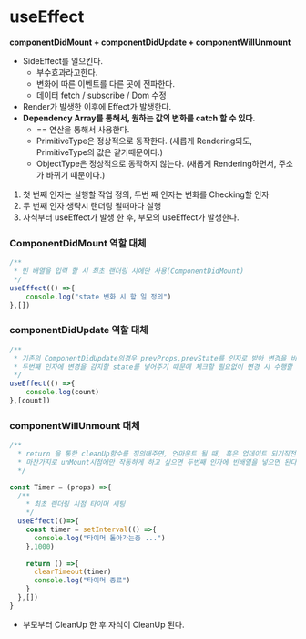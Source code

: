 # useEffect
**componentDidMount + componentDidUpdate + componentWillUnmount**
- SideEffect를 일으킨다.
    - 부수효과라고한다.
    - 변화에 따른 이벤트를 다른 곳에 전파한다.
    - 데이터 fetch / subscribe / Dom 수정
- Render가 발생한 이후에 Effect가 발생한다.
- **Dependency Array를 통해서, 원하는 값의 변화를 catch 할 수 있다.**
  - == 연산을 통해서 사용한다.
  - PrimitiveType은 정상적으로 동작한다. (새롭게 Rendering되도, PrimitiveType의 값은 같기때문이다.)
  - ObjectType은 정상적으로 동작하지 않는다. (새롭게 Rendering하면서, 주소가 바뀌기 때문이다.)

1. 첫 번째 인자는 실행할 작업 정의, 두번 째 인자는 변화를 Checking할 인자
2. 두 번째 인자 생략시 랜더링 될때마다 실행
3. 자식부터 useEffect가 발생 한 후, 부모의 useEffect가 발생한다.
### ComponentDidMount 역할 대체
```jsx
/**
 * 빈 배열을 입력 할 시 최초 랜더링 시에만 사용(ComponentDidMount)
 */
useEffect(() =>{
    console.log("state 변화 시 할 일 정의")
},[])
```

### componentDidUpdate 역할 대체
```jsx
/**
 * 기존의 ComponentDidUpdate의경우 prevProps,prevState를 인자로 받아 변경을 비교하였으나,
 * 두번째 인자에 변경을 감지할 state를 넣어주기 떄문에 체크할 필요없이 변경 시 수행할 작업만 명시하면된다.
 */
useEffect(() =>{
    console.log(count)
},[count])
```

### componentWillUnmount 대체
```jsx
/**
  * return 을 통한 cleanUp함수를 정의해주면, 언마운트 될 때, 혹은 업데이트 되기직전에 작업을 수행 할 수 있다.
  * 마찬가지로 unMount시점에만 작동하게 하고 싶으면 두번째 인자에 빈배열을 넣으면 된다. 
  */ 

const Timer = (props) =>{
  /**
    * 최초 랜더링 시점 타이머 세팅 
    */
  useEffect(()=>{
    const timer = setInterval(() =>{
      console.log("타이머 돌아가는중 ...")
    },1000)
    
    return () =>{
      clearTimeout(timer)
      console.log("타이머 종료")
    }
  },[])
}
```
- 부모부터 CleanUp 한 후 자식이 CleanUp 된다.
